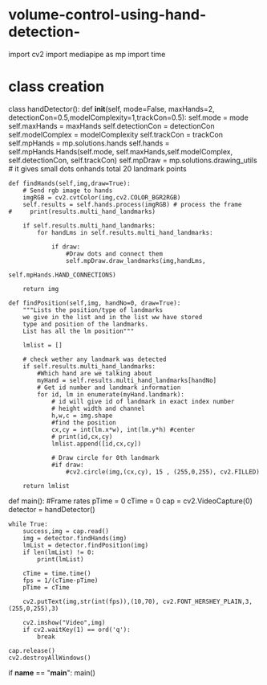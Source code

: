 # volume-control-using-hand-detection-
import cv2
import mediapipe as mp
import time

# class creation
class handDetector():
    def __init__(self, mode=False, maxHands=2, detectionCon=0.5,modelComplexity=1,trackCon=0.5):
        self.mode = mode
        self.maxHands = maxHands
        self.detectionCon = detectionCon
        self.modelComplex = modelComplexity
        self.trackCon = trackCon
        self.mpHands = mp.solutions.hands
        self.hands = self.mpHands.Hands(self.mode, self.maxHands,self.modelComplex,
                                        self.detectionCon, self.trackCon)
        self.mpDraw = mp.solutions.drawing_utils # it gives small dots onhands total 20 landmark points

    def findHands(self,img,draw=True):
        # Send rgb image to hands
        imgRGB = cv2.cvtColor(img,cv2.COLOR_BGR2RGB)
        self.results = self.hands.process(imgRGB) # process the frame
    #     print(results.multi_hand_landmarks)

        if self.results.multi_hand_landmarks:
            for handLms in self.results.multi_hand_landmarks:

                if draw:
                    #Draw dots and connect them
                    self.mpDraw.draw_landmarks(img,handLms,
                                                self.mpHands.HAND_CONNECTIONS)

        return img

    def findPosition(self,img, handNo=0, draw=True):
        """Lists the position/type of landmarks
        we give in the list and in the list ww have stored
        type and position of the landmarks.
        List has all the lm position"""

        lmlist = []

        # check wether any landmark was detected
        if self.results.multi_hand_landmarks:
            #Which hand are we talking about
            myHand = self.results.multi_hand_landmarks[handNo]
            # Get id number and landmark information
            for id, lm in enumerate(myHand.landmark):
                # id will give id of landmark in exact index number
                # height width and channel
                h,w,c = img.shape
                #find the position
                cx,cy = int(lm.x*w), int(lm.y*h) #center
                # print(id,cx,cy)
                lmlist.append([id,cx,cy])

                # Draw circle for 0th landmark
                #if draw:
                    #cv2.circle(img,(cx,cy), 15 , (255,0,255), cv2.FILLED)

        return lmlist

def main():
    #Frame rates
    pTime = 0
    cTime = 0
    cap = cv2.VideoCapture(0)
    detector = handDetector()

    while True:
        success,img = cap.read()
        img = detector.findHands(img)
        lmList = detector.findPosition(img)
        if len(lmList) != 0:
            print(lmList)

        cTime = time.time()
        fps = 1/(cTime-pTime)
        pTime = cTime

        cv2.putText(img,str(int(fps)),(10,70), cv2.FONT_HERSHEY_PLAIN,3,(255,0,255),3)

        cv2.imshow("Video",img)
        if cv2.waitKey(1) == ord('q'):
            break

    cap.release()
    cv2.destroyAllWindows()

if __name__ == "__main__":
    main()


